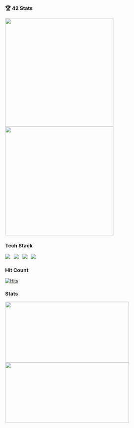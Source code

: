 ### 🏆 42 Stats
<p>
  <img src="https://badge42.coday.fr/api/v2/clsx4chzw823401p4dwbfo4wt/stats?cursusId=21&coalitionId=undefined" width="350px">
  <img src="https://badge42.coday.fr/api/v2/clsx4chzw823401p4dwbfo4wt/stats?cursusId=21&coalitionId=457" width="350px">
</p>

### Tech Stack
<p>
  <img src="https://img.shields.io/badge/C-A8B9CC?style=flat-square&logo=C&logoColor=white"/>
    &nbsp;
  <img src="https://img.shields.io/badge/React-61DAFB?style=flat-square&logo=react&logoColor=white"/>
    &nbsp;
  <img src="https://img.shields.io/badge/Git-E34F26?style=flat-square&logo=git&logoColor=white"/>
    &nbsp;
  <img src="https://img.shields.io/badge/Javascript-F7DF1E?style=flat-square&logo=javascript&logoColor=black"/>
    &nbsp;
</p>

### Hit Count
[![Hits](https://hits.seeyoufarm.com/api/count/incr/badge.svg?url=https%3A%2F%2Fgithub.com%2FbigCoDult%2Fhit-counter&count_bg=%2379C83D&title_bg=%23555555&icon=&icon_color=%23E7E7E7&title=hits&edge_flat=false)](https://hits.seeyoufarm.com)

### Stats
<p align="left" style="margin: 0; padding: 0;">
  <img src="https://github-readme-stats.vercel.app/api?username=bigCoDult&show_icons=true&count_private=true&theme=dark&line_height=35" height="195px" width="400px" style="margin: 0; padding: 0;" />
  <img src="https://github-readme-stats.vercel.app/api/top-langs/?username=bigCoDult&show_icons=true&layout=compact&theme=dark" height="195px" width="400px" style="margin: 0; padding: 0;" />
</p>
